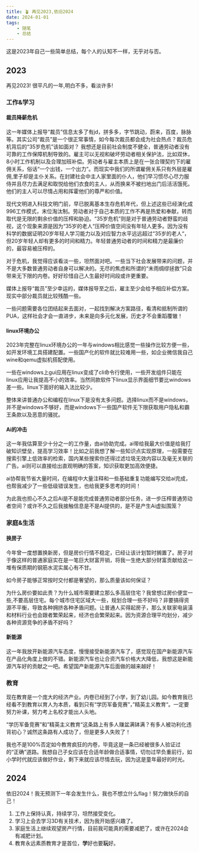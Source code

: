 ```yaml
---
title: 🪴 再见2023,依旧2024
date: 2024-01-01
tags: 
    - 随笔
    - 总结
---
```

这是2023年自己一些简单总结，每个人的认知不一样，无乎对与否。

## 2023

再见2023! 很平凡的一年,明白不多，看淡许多!

### 工作&学习

#### 裁员降薪危机

这一年媒体上报导“裁员”信息太多了有jd，拼多多，字节跳动，蔚来，百度，脉脉等。其实公司“裁员”是一个很正常事情，如今每次裁员都会成为社会热点？裁员危机背后的“35岁危机”该如面对？
我想还是目前社会制度不健全，普通劳动者没有可靠的工作保障机制导致的。雇主可以无视和破坏劳动者相关保护法，比如双休，8小时工作机制以及合理加班补偿。劳动者与雇主本质上是在一张合理契约下的雇佣关系，俗话“一个出钱，一个出力”。而现实中我们的所谓雇佣关系只有外层是雇佣,里子却是主仆关系。在封建社会中主人家里面的仆人，他们早习惯尽心尽力服侍并且尽力去满足和取悦给他们衣食的主人，从而换来不被扫地出门后活活饿死。他们的主人可以尽情占用和挥霍他们的尊严和价值。

现代文明进入科技文明门前，早已脱离基本生存危机年代，但上述这些已经演化成996工作模式，末位淘汰制。劳动者对于自己本质的工作不再是热爱和奉献，转而取代是无限的剩余价值的压榨和胁迫。“35岁危机”则是对于普通劳动者野蛮的歧视，这个现象来源是因为“35岁的老人“压榨价值空间没有年轻人更多。因为没有科学的数据证明20岁年轻人学习能力以及对应智力水平远远超过“35岁的老人“，但20岁年轻人却有更多的时间和精力。年轻普通劳动者的时间和精力是最廉价的，最容易被压榨的。

对于危机，我觉得应该看淡一些，坦然面对吧。一些当下社会发展带来的问题，并不是大多数普通劳动者自身可以解决的。无尽的焦虑和所谓的“未雨绸缪拯救”只会带来无下限的内卷。好好珍惜自己人生最好时间段或许更重要。

媒体上报导“裁员”至少幸运的，媒体报导至之后，雇主至少会给予相应补偿方案。现实中部分裁员就比较残酷一些。

一些问题需要各位团结起来去面对，一起找到解决方案路径，看清和抵制所谓的PUA，这样社会才会一直进步，未来是向多元化发展，历史才不会重蹈覆辙！

#### linux环境办公

2023年完整在linux环境办公的一年与windows相比感觉一些操作比较方便一些，如开发环境工具搭建配置。一些国产化的软件就比较难用一些，如企业微信我自己wine和qemu虚拟机搭配使用。

一些在windows上gui应用在linux变成了cli命令行使用，一些开发组件只能在linux应用让我提高不小的效率。当然同款软件下linux显示界面细节要比windows差一些。linux下面好的输入法比较少。

整体来讲普通办公和编程在linux下是没有太多问题。选择linux而不是windows，并不是windows不够好，而是windows下一些国产软件无下限获取用户隐私和霸王条款以及恶意的骚扰。

#### Ai的冲击

这一年我估算至少十分之一的工作量，由ai协助完成。ai带给我最大价值是给我打破知识壁垒，提高学习效率！比如之前我想了解一些知识点实现原理，一般需要在搜索引擎上低效率的检索，国内某些搜索你还得过滤垃圾无效内容以及毫无关联的广告。ai则可以直接给出直观明确的答案，知识获取更加高效便捷。

ai协帮我节省大量时间，在编程中大量注释和一些基础重复功能编写交给ai完成，也帮我减少了一些低级错误发生，也给我更多思考的时间！

为此我也担心不久之后Ai是不是能完成普通劳动者部分任务，进一步压榨普通劳动者空间？或许不久之后我接触信息是不是Ai提供的，是不是产生Ai虚拟围笼？

### 家庭&生活

#### 换房子

今年曾一度想置换新房，但是房价行情不稳定，已经让该计划暂时搁置了。房子对于像这样的普通家庭实在是一笔巨大财富开销，将我一生绝大部分财富贡献给这一堆有保质期的钢筋水泥实属心有不甘。

如今房子能够正常按时交付都是奢望的，那么质量该如何保证？  

为什么房价要如此贵？为什么城市需要建立那么多高层住宅？我曾想过房价便宜一些,不要高层住宅。每个城市住宅区域大一些，规划合理一些不好吗？非要搞得资源不平衡，导致各种拥挤各种矛盾问题。让普通人买得起房子，那么关联家电装潢和材料行业也会跟者繁荣起来，经济也会繁荣起来。因为资源合理平均划分，减少各种资源竞争的矛盾不好吗？

#### 新能源

这一年我放开新能源汽车态度，慢慢接受新能源汽车了，感觉现在国产新能源汽车在产品化角度上做的不错。新能源汽车也让合资汽车价格大大降低，我想这是新能源汽车好的贡献之一吧。希望国产新能源汽车后面做的越来越好！

### 教育

现在教育是一个庞大的经济产业。内卷已经到了小学，到了幼儿园。如今教育我已经看不到教育以育人为本质，看到只有“学历军备竞赛”，”精英主义教育“。一定要努力补课，努力考上名校才能出人头地。

“学历军备竞赛”和”精英主义教育“这条路上有多人赚盆满钵满？有多人被功利化违背初心？诚然这条路有人成功了，但是更多人失败了！

我也不是100%否定如今教育疯狂的内卷，毕竟这是一条已经被很多人验证过的“正确”道路。我想自己子女应该在合适年龄做合适事情，切勿过早负重前行，如小学时代就应该做好作业，剩下来就应该尽情去玩，因为这是童年最好的时光。

## 2024

依旧2024！我无预测下一年会发生什么，我也不想立什么flag！努力做快乐的自己！

1. 工作上保持认真，持续学习，坦然接受变化。
2. 学习上会去学习3D有关技术，因为我开始感兴趣了。
3. 家庭生活上继续观望房产行情，目前我可能真的需要减肥了，或许在2024会有减肥计划。
4. 教育永远素质教育才是首位，**学**好也要**玩**好。
